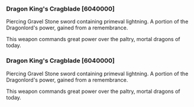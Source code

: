 ### Dragon King's Cragblade [6040000]

Piercing Gravel Stone sword containing primeval lightning. A portion of the Dragonlord's power, gained from a remembrance.

This weapon commands great power over the paltry, mortal dragons of today.### Dragon King's Cragblade [6040000]

Piercing Gravel Stone sword containing primeval lightning. A portion of the Dragonlord's power, gained from a remembrance.

This weapon commands great power over the paltry, mortal dragons of today.